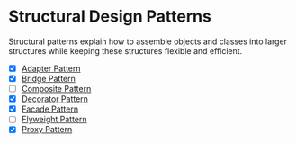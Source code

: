 # Structural Design Patterns

Structural patterns explain how to assemble objects and classes into larger structures while keeping these structures 
flexible and efficient.

- [x] [Adapter Pattern](adapter)
- [x] [Bridge Pattern](bridge)
- [ ] [Composite Pattern](composite)
- [x] [Decorator Pattern](decorator)
- [x] [Facade Pattern](facade)
- [ ] [Flyweight Pattern](flyweight)
- [x] [Proxy Pattern](proxy)